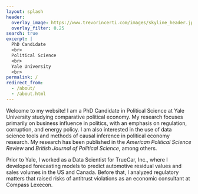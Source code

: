 ```yaml
---
layout: splash
header:
  overlay_image: https://www.trevorincerti.com/images/skyline_header.jpeg
  overlay_filter: 0.25
search: true
excerpt: |
  PhD Candidate 
  <br>
  Political Science
  <br>
  Yale University
  <br>
permalink: /
redirect_from: 
  - /about/
  - /about.html
---
```



Welcome to my website! I am a PhD Candidate in Political Science at Yale University studying comparative political economy. My research focuses primarily on business influence in politics, with an emphasis on regulation, corruption, and energy policy. I am also interested in the use of data science tools and methods of causal inference in political economy research. My research has been published in the *American Political Science Review* and *British Journal of Political Science*, among others. 

Prior to Yale, I worked as a Data Scientist for TrueCar, Inc., where I developed forecasting models to predict automotive residual values and sales volumes in the US and Canada. Before that, I analyzed regulatory matters that raised risks of antitrust violations as an economic consultant at Compass Lexecon. 